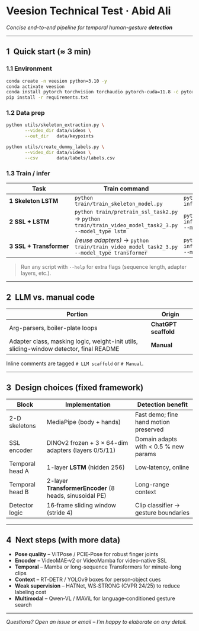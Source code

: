 # Veesion Technical Test · Abid Ali

*Concise end-to-end pipeline for temporal human-gesture **detection***

---

## 1 Quick start (≈ 3 min)

### 1.1 Environment

```bash
conda create -n veesion python=3.10 -y
conda activate veesion
conda install pytorch torchvision torchaudio pytorch-cuda=11.8 -c pytorch -c nvidia
pip install -r requirements.txt
```

### 1.2 Data prep

```bash
python utils/skeleton_extraction.py \
       --video_dir data/videos \
       --out_dir   data/keypoints

python utils/create_dummy_labels.py \
       --video_dir data/videos \
       --csv       data/labels/labels.csv
```

### 1.3 Train / infer

| Task                    | Train command                                                                                        | Inference                                                        |
| ----------------------- | ---------------------------------------------------------------------------------------------------- | ---------------------------------------------------------------- |
| **1 Skeleton LSTM**     | `python train/train_skeleton_model.py`                                                               | `python inference/inference_task1.py`                            |
| **2 SSL + LSTM**        | `python train/pretrain_ssl_task2.py` → `python train/train_video_model_task2_3.py --model_type lstm` | `python inference/inference_task2_3.py --model_type lstm`        |
| **3 SSL + Transformer** | *(reuse adapters)* → `python train/train_video_model_task2_3.py --model_type transformer`            | `python inference/inference_task2_3.py --model_type transformer` |

> Run any script with `--help` for extra flags (sequence length, adapter layers, etc.).

---

## 2 LLM vs. manual code

| Portion                                                                                | Origin               |
| -------------------------------------------------------------------------------------- | -------------------- |
| Arg-parsers, boiler-plate loops                                                        | **ChatGPT scaffold** |
| Adapter class, masking logic, weight-init utils, sliding-window detector, final README | **Manual**           |

Inline comments are tagged `# LLM scaffold` or `# Manual`.

---

## 3 Design choices (fixed framework)

| Block           | Implementation                                          | Detection benefit                     |
| --------------- | ------------------------------------------------------- | ------------------------------------- |
| 2-D skeletons   | MediaPipe (body + hands)                                | Fast demo; fine hand motion preserved |
| SSL encoder     | DINOv2 frozen + 3 × 64-dim adapters (layers 0/5/11)     | Domain adapts with < 0.5 % new params |
| Temporal head A | 1-layer **LSTM** (hidden 256)                           | Low‑latency, online                   |
| Temporal head B | 2-layer **TransformerEncoder** (8 heads, sinusoidal PE) | Long-range context                    |
| Detector logic  | 16‑frame sliding window (stride 4)                      | Clip classifier → gesture boundaries  |

---

## 4 Next steps (with more data)

* **Pose quality** – ViTPose / PCIE‑Pose for robust finger joints
* **Encoder** – VideoMAE‑v2 or VideoMamba for video-native SSL
* **Temporal** – Mamba or long-sequence Transformers for minute-long clips
* **Context** – RT‑DETR / YOLOv9 boxes for person‑object cues
* **Weak supervision** – HATNet, WS‑STRONG (CVPR 24/25) to reduce labeling cost
* **Multimodal** – Qwen‑VL / MAViL for language‑conditioned gesture search

---

*Questions? Open an issue or email – I’m happy to elaborate on any detail.*
